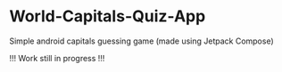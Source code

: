 # World-Capitals-Quiz-App
Simple android capitals guessing game (made using Jetpack Compose)

!!! Work still in progress !!!
